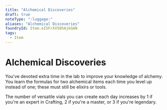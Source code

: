 ```yaml
---
title: "Alchemical Discoveries"
draft: true
noteType: ":luggage:"
aliases: "Alchemical Discoveries"
foundryId: Item.eI5FrXV58hAjkGAN
tags:
  - Item
---
```


# Alchemical Discoveries

You've devoted extra time in the lab to improve your knowledge of alchemy. You learn the formulas for two alchemical items each time you level up instead of one; these must still be elixirs or tools.

The number of versatile vials you can create each day increases by 1 if you're an expert in Crafting, 2 if you're a master, or 3 if you're legendary.

